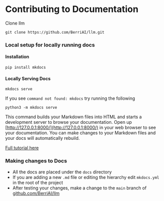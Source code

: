 # Contributing to Documentation

Clone llm 
```
git clone https://github.com/BerriAI/llm.git
```

### Local setup for locally running docs

#### Installation
```
pip install mkdocs
```

#### Locally Serving Docs
```
mkdocs serve
```
If you see `command not found: mkdocs` try running the following
```
python3 -m mkdocs serve
```

This command builds your Markdown files into HTML and starts a development server to browse your documentation. Open up [http://127.0.0.1:8000/](http://127.0.0.1:8000/) in your web browser to see your documentation. You can make changes to your Markdown files and your docs will automatically rebuild.

[Full tutorial here](https://docs.readthedocs.io/en/stable/intro/getting-started-with-mkdocs.html)

### Making changes to Docs
- All the docs are placed under the `docs` directory
- If you are adding a new `.md` file or editing the hierarchy edit `mkdocs.yml` in the root of the project
- After testing your changes, make a change to the `main` branch of [github.com/BerriAI/llm](https://github.com/BerriAI/llm)




